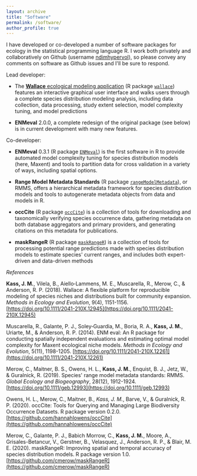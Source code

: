 ```yaml
---
layout: archive
title: "Software"
permalink: /software/
author_profile: true
---
```


I have developed or co-developed a number of software packages for ecology in the statistical programming language R. I work both privately and collaboratively on Github (username [ndimhypervol](https://github.com/ndimhypervol)), so please convey any comments on software as Github issues and I'll be sure to respond.

Lead developer:

- The [**Wallace** ecological modeling application](https://wallaceecomod.github.io/) (R package [`wallace`](https://CRAN.R-project.org/package=wallace)) features an interactive graphical user interface and walks users through a complete species distribution modeling analysis, including data collection, data processing, study extent selection, model complexity tuning, and model predictions

- **ENMeval** 2.0.0, a complete redesign of the original package (see below) is in current development with many new features.

Co-developer:

- **ENMeval** 0.3.1 (R package [`ENMeval`](https://CRAN.R-project.org/package=ENMeval)) is the first software in R to provide automated model complexity tuning for species distribution models (here, Maxent) and tools to partition data for cross validation in a variety of ways, including spatial options.

- **Range Model Metadata Standards** (R package [`rangeModelMetadata`](https://CRAN.R-project.org/package=rangeModelMetadata)), or RMMS, offers a hierarchical metadata framework for species distribution models and tools to autogenerate metadata objects from data and models in R.

- **occCite** (R package [`occCite`](https://CRAN.R-project.org/package=occCite)) is a collection of tools for  downloading and taxonomically verifying species occurrence data, gathering metadata on both database aggregators and primary providers, and generating citations on this metadata for publications.

- **maskRangeR** (R package [`maskRangeR`](https://cmerow.github.io/maskRangeR/)) is a collection of tools for processing potential range predictions made with species distribution models to estimate species' current ranges, and includes both expert-driven and data-driven methods 

*References*

**Kass, J. M.**, Vilela, B., Aiello‐Lammens, M. E., Muscarella, R., Merow, C., & Anderson, R. P. (2018). Wallace: A flexible platform for reproducible modeling of species niches and distributions built for community expansion. *Methods in Ecology and Evolution*, 9(4), 1151-1156. [https://doi.org/10.1111/2041-210X.12945](https://doi.org/10.1111/2041-210X.12945)

Muscarella, R., Galante, P. J., Soley‐Guardia, M., Boria, R. A., **Kass, J. M.**, Uriarte, M., & Anderson, R. P. (2014). ENM eval: An R package for conducting spatially independent evaluations and estimating optimal model complexity for Maxent ecological niche models. *Methods in Ecology and Evolution*, 5(11), 1198-1205. [https://doi.org/10.1111/2041-210X.12261](https://doi.org/10.1111/2041-210X.12261)

Merow, C., Maitner, B. S., Owens, H. L., **Kass, J. M.**, Enquist, B. J., Jetz, W., & Guralnick, R. (2019). Species' range model metadata standards: RMMS. *Global Ecology and Biogeography*, 28(12), 1912-1924. [https://doi.org/10.1111/geb.12993](https://doi.org/10.1111/geb.12993)

Owens, H. L., Merow, C., Maitner, B., *Kass, J. M.*, Barve, V., & Guralnick, R. P. (2020). occCite: Tools for Querying and Managing Large Biodiversity Occurrence Datasets. R package version 0.2.0. [https://github.com/hannahlowens/occCite](https://github.com/hannahlowens/occCite)

Merow, C., Galante, P. J., Babich Morrow, C., **Kass, J. M.**, Moore, A., Grisales-Betancur, V., Gerstner, B., Velasquez, J., Anderson, R. P., & Blair, M. E. (2020). maskRangeR: Improving spatial and temporal accuracy of species distribution models. R package version 1.0. [https://github.com/cmerow/maskRangeR](https://github.com/cmerow/maskRangeR)

